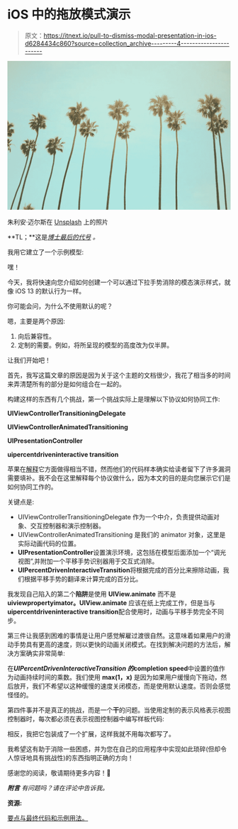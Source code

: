 # iOS 中的拖放模式演示

> 原文：<https://itnext.io/pull-to-dismiss-modal-presentation-in-ios-d6284434c860?source=collection_archive---------4----------------------->

![](img/6b464f6793cb1d5ef14bec4e148b211d.png)

朱利安·迈尔斯在 [Unsplash](https://unsplash.com/s/photos/california?utm_source=unsplash&utm_medium=referral&utm_content=creditCopyText) 上的照片

**TL；**这是[*博士最后的代号*](https://gist.github.com/vinczebalazs/ee1f2b466f969fa70d424d4480695325) *。*

我用它建立了一个示例模型:

嘿！

今天，我将快速向您介绍如何创建一个可以通过下拉手势消除的模态演示样式，就像 iOS 13 的默认行为一样。

你可能会问，为什么不使用默认的呢？

嗯，主要是两个原因:

1.  向后兼容性。
2.  定制的需要。例如，将所呈现的模型的高度改为仅半屏。

让我们开始吧！

首先，我写这篇文章的原因是因为关于这个主题的文档很少，我花了相当多的时间来弄清楚所有的部分是如何组合在一起的。

构建这样的东西有几个挑战，第一个挑战实际上是理解以下协议如何协同工作:

**UIViewControllerTransitioningDelegate**

**UIViewControllerAnimatedTransitioning**

**UIPresentationController**

**uipercentdriveninteractive transition**

苹果在[解释](https://developer.apple.com/library/archive/featuredarticles/ViewControllerPGforiPhoneOS/CustomizingtheTransitionAnimations.html)它方面做得相当不错，然而他们的代码样本确实给读者留下了许多漏洞需要填补。我不会在这里解释每个协议做什么，因为本文的目的是向您展示它们是如何协同工作的。

关键点是:

*   UIViewControllerTransitioningDelegate 作为一个中介，负责提供动画对象、交互控制器和演示控制器。
*   UIViewControllerAnimatedTransitioning 是我们的 animator 对象，这里是实际动画代码的位置。
*   **UIPresentationController**设置演示环境，这包括在模型后面添加一个“调光视图”,并附加一个平移手势识别器用于交互式消除。
*   **UIPercentDrivenInteractiveTransition**将根据完成的百分比来擦除动画，我们根据平移手势的翻译来计算完成的百分比。

我发现自己陷入的第二个**陷阱**是使用 **UIView.animate** 而不是**uiviewpropertyimator。UIView.animate** 应该在纸上完成工作，但是当与**uipercentdriveninteractive transition**配合使用时，动画与平移手势完全不同步。

第三件让我感到困难的事情是让用户感觉解雇过渡很自然。这意味着如果用户的滑动手势具有更高的速度，则以更快的动画关闭模式。在找到解决问题的方法后，解决方案确实非常简单:

在***UIPercentDrivenInteractiveTransition 的*****completion speed**中设置的值作为动画持续时间的乘数。我们使用 **max(1，x)** 是因为如果用户缓慢向下拖动，然后放开，我们不希望以这种缓慢的速度关闭模态，而是使用默认速度。否则会感觉怪怪的。

第四件事并不是真正的挑战，而是一个**干**的问题。当使用定制的表示风格表示视图控制器时，每次都必须在表示视图控制器中编写样板代码:

相反，我把它包装成了一个扩展，这样我就不用每次都写了。

我希望这有助于消除一些困惑，并为您在自己的应用程序中实现如此琐碎(但却令人惊讶地具有挑战性)的东西指明正确的方向！

感谢您的阅读，敬请期待更多内容！🎉

***附言*** *有问题吗？请在评论中告诉我。*

**资源:**

[要点与最终代码和示例用法。](https://gist.github.com/vinczebalazs/ee1f2b466f969fa70d424d4480695325)
